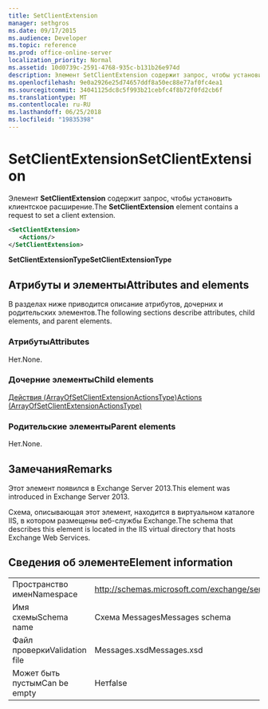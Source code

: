 ```yaml
---
title: SetClientExtension
manager: sethgros
ms.date: 09/17/2015
ms.audience: Developer
ms.topic: reference
ms.prod: office-online-server
localization_priority: Normal
ms.assetid: 10d0739c-2591-4768-935c-b131b26e974d
description: Элемент SetClientExtension содержит запрос, чтобы установить клиентское расширение.
ms.openlocfilehash: 9e0a2926e25d74657ddf8a50ec88e77af0fc4ea1
ms.sourcegitcommit: 34041125dc8c5f993b21cebfc4f8b72f0fd2cb6f
ms.translationtype: MT
ms.contentlocale: ru-RU
ms.lasthandoff: 06/25/2018
ms.locfileid: "19835398"
---
```

# <a name="setclientextension"></a><span data-ttu-id="08dd9-103">SetClientExtension</span><span class="sxs-lookup"><span data-stu-id="08dd9-103">SetClientExtension</span></span>

<span data-ttu-id="08dd9-104">Элемент **SetClientExtension** содержит запрос, чтобы установить клиентское расширение.</span><span class="sxs-lookup"><span data-stu-id="08dd9-104">The **SetClientExtension** element contains a request to set a client extension.</span></span> 
  
```XML
<SetClientExtension>
   <Actions/>
</SetClientExtension>
```

 <span data-ttu-id="08dd9-105">**SetClientExtensionType**</span><span class="sxs-lookup"><span data-stu-id="08dd9-105">**SetClientExtensionType**</span></span>
## <a name="attributes-and-elements"></a><span data-ttu-id="08dd9-106">Атрибуты и элементы</span><span class="sxs-lookup"><span data-stu-id="08dd9-106">Attributes and elements</span></span>

<span data-ttu-id="08dd9-107">В разделах ниже приводится описание атрибутов, дочерних и родительских элементов.</span><span class="sxs-lookup"><span data-stu-id="08dd9-107">The following sections describe attributes, child elements, and parent elements.</span></span>
  
### <a name="attributes"></a><span data-ttu-id="08dd9-108">Атрибуты</span><span class="sxs-lookup"><span data-stu-id="08dd9-108">Attributes</span></span>

<span data-ttu-id="08dd9-109">Нет.</span><span class="sxs-lookup"><span data-stu-id="08dd9-109">None.</span></span>
  
### <a name="child-elements"></a><span data-ttu-id="08dd9-110">Дочерние элементы</span><span class="sxs-lookup"><span data-stu-id="08dd9-110">Child elements</span></span>

[<span data-ttu-id="08dd9-111">Действия (ArrayOfSetClientExtensionActionsType)</span><span class="sxs-lookup"><span data-stu-id="08dd9-111">Actions (ArrayOfSetClientExtensionActionsType)</span></span>](actions-arrayofsetclientextensionactionstype.md)
  
### <a name="parent-elements"></a><span data-ttu-id="08dd9-112">Родительские элементы</span><span class="sxs-lookup"><span data-stu-id="08dd9-112">Parent elements</span></span>

<span data-ttu-id="08dd9-113">Нет.</span><span class="sxs-lookup"><span data-stu-id="08dd9-113">None.</span></span>
  
## <a name="remarks"></a><span data-ttu-id="08dd9-114">Замечания</span><span class="sxs-lookup"><span data-stu-id="08dd9-114">Remarks</span></span>

<span data-ttu-id="08dd9-115">Этот элемент появился в Exchange Server 2013.</span><span class="sxs-lookup"><span data-stu-id="08dd9-115">This element was introduced in Exchange Server 2013.</span></span>
  
<span data-ttu-id="08dd9-116">Схема, описывающая этот элемент, находится в виртуальном каталоге IIS, в котором размещены веб-службы Exchange.</span><span class="sxs-lookup"><span data-stu-id="08dd9-116">The schema that describes this element is located in the IIS virtual directory that hosts Exchange Web Services.</span></span>
  
## <a name="element-information"></a><span data-ttu-id="08dd9-117">Сведения об элементе</span><span class="sxs-lookup"><span data-stu-id="08dd9-117">Element information</span></span>

|||
|:-----|:-----|
|<span data-ttu-id="08dd9-118">Пространство имен</span><span class="sxs-lookup"><span data-stu-id="08dd9-118">Namespace</span></span>  <br/> |http://schemas.microsoft.com/exchange/services/2006/messages  <br/> |
|<span data-ttu-id="08dd9-119">Имя схемы</span><span class="sxs-lookup"><span data-stu-id="08dd9-119">Schema name</span></span>  <br/> |<span data-ttu-id="08dd9-120">Схема Messages</span><span class="sxs-lookup"><span data-stu-id="08dd9-120">Messages schema</span></span>  <br/> |
|<span data-ttu-id="08dd9-121">Файл проверки</span><span class="sxs-lookup"><span data-stu-id="08dd9-121">Validation file</span></span>  <br/> |<span data-ttu-id="08dd9-122">Messages.xsd</span><span class="sxs-lookup"><span data-stu-id="08dd9-122">Messages.xsd</span></span>  <br/> |
|<span data-ttu-id="08dd9-123">Может быть пустым</span><span class="sxs-lookup"><span data-stu-id="08dd9-123">Can be empty</span></span>  <br/> |<span data-ttu-id="08dd9-124">Нет</span><span class="sxs-lookup"><span data-stu-id="08dd9-124">false</span></span>  <br/> |
   

